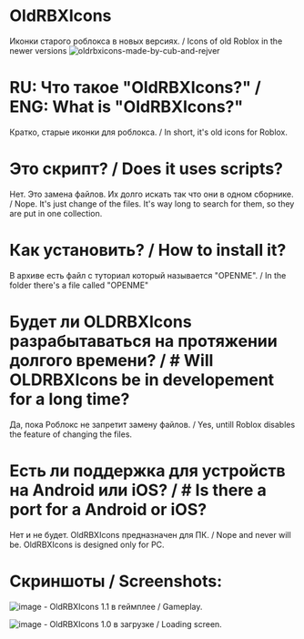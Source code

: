 # OldRBXIcons
Иконки старого роблокса в новых версиях. / Icons of old Roblox in the newer versions
                ![oldrbxicons-made-by-cub-and-rejver](https://user-images.githubusercontent.com/83903792/154422801-adfa5a8a-312c-4c34-b36f-4fb65ac7ed2c.svg)

# RU: Что такое "OldRBXIcons?" / ENG: What is "OldRBXIcons?"
Кратко, старые иконки для роблокса. / In short, it's old icons for Roblox.

# Это скрипт? / Does it uses scripts?
Нет. Это замена файлов. Их долго искать так что они в одном сборнике. / Nope. It's just change of the files. It's way long to search for them, so they are put in one collection.

# Как установить? / How to install it?
В архиве есть файл с туториал который называется "OPENME". / In the folder there's a file called "OPENME"

# Будет ли OLDRBXIcons разрабытаваться на протяжении долгого времени? / # Will OLDRBXIcons be in developement for a long time?
Да, пока Роблокс не запретит замену файлов. / Yes, untill Roblox disables the feature of changing the files. 

# Есть ли поддержка для устройств на Android или iOS? / # Is there a port for a Android or iOS?
Нет и не будет. OldRBXIcons предназначен для ПК. / Nope and never will be. OldRBXIcons is designed only for PC.
# Скриншоты / Screenshots:
![image](https://user-images.githubusercontent.com/83903792/154313859-a860f0a7-4bf5-4cdf-853c-499a7ae8bc37.png) - OldRBXIcons 1.1 в геймплее / Gameplay.

![image](https://user-images.githubusercontent.com/83903792/154313996-597bd834-d882-4e0d-83ff-6341c9bff697.png) - OldRBXIcons 1.0 в загрузке / Loading screen.
